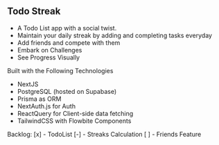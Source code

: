 ## Todo Streak

- A Todo List app with a social twist.
- Maintain your daily streak by adding and completing tasks everyday
- Add friends and compete with them
- Embark on Challenges
- See Progress Visually

Built with the Following Technologies

- NextJS
- PostgreSQL (hosted on Supabase)
- Prisma as ORM
- NextAuth.js for Auth
- ReactQuery for Client-side data fetching
- TailwindCSS with Flowbite Components

Backlog:
[x] - TodoList
[-] - Streaks Calculation
[ ] - Friends Feature
